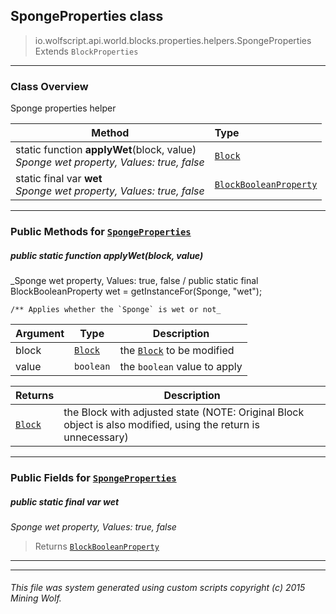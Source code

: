 ## SpongeProperties __class__

>io.wolfscript.api.world.blocks.properties.helpers.SpongeProperties
>Extends `BlockProperties`

---

### Class Overview

Sponge properties helper

Method | Type   
--- | :--- 
static function __applyWet__(block, value) <br> _Sponge wet property, Values: true, false_ | [`Block`](..\..\Block.md)
static final var __wet__ <br> _Sponge wet property, Values: true, false_ | [`BlockBooleanProperty`](..\BlockBooleanProperty.md)



---


### Public Methods for [`SpongeProperties`](SpongeProperties.md)

##### <a id='applywet'></a>public static function __applyWet__(block, value)

_Sponge wet property, Values: true, false /
    public static final BlockBooleanProperty wet = getInstanceFor(Sponge, "wet");

    /** Applies whether the `Sponge` is wet or not_

Argument | Type | Description  
--- | --- | --- 
block | [`Block`](..\..\Block.md) | the [`Block`](..\..\Block.md) to be modified
value | `boolean` | the `boolean` value to apply

Returns | Description
--- | --- 
[`Block`](..\..\Block.md) | the Block with adjusted state (NOTE: Original Block object is also modified, using the return is unnecessary)


---

### Public Fields for [`SpongeProperties`](SpongeProperties.md)

##### <a id='wet'></a>public static final var __wet__

_Sponge wet property, Values: true, false_

>Returns
>  [`BlockBooleanProperty`](..\BlockBooleanProperty.md)

---
---


###### This file was system generated using custom scripts copyright (c) 2015 Mining Wolf.
	

